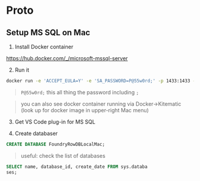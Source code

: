 # Proto


## Setup MS SQL on Mac 

1. Install Docker container 

https://hub.docker.com/_/microsoft-mssql-server

2. Run it 

```bash 
docker run -e 'ACCEPT_EULA=Y' -e 'SA_PASSWORD=P@55w0rd;' -p 1433:1433 -d mcr.microsoft.com/mssql/server:2017-CU8-ubuntu
```
> `P@55w0rd;` this all thing the password including `;`

> you can also see docker container running via Docker->Kitematic (look up for docker image in upper-right Mac menu)

3. Get VS Code plug-in for MS SQL 

4. Create databaser 

``` sql
CREATE DATABASE FoundryRowDBLocalMac;
```

> useful: check the list of databases 

```sql
SELECT name, database_id, create_date FROM sys.databa
ses;
```  


